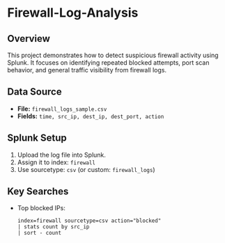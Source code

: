 # Firewall-Log-Analysis


## Overview
This project demonstrates how to detect suspicious firewall activity using Splunk. It focuses on identifying repeated blocked attempts, port scan behavior, and general traffic visibility from firewall logs.

## Data Source
- **File:** `firewall_logs_sample.csv`
- **Fields:** `time, src_ip, dest_ip, dest_port, action`

## Splunk Setup
1. Upload the log file into Splunk.
2. Assign it to index: `firewall`
3. Use sourcetype: `csv` (or custom: `firewall_logs`)

## Key Searches
- Top blocked IPs:
  ```spl
  index=firewall sourcetype=csv action="blocked"
  | stats count by src_ip
  | sort - count

